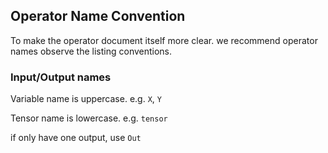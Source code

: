 ## Operator Name Convention

To make the operator document itself more clear. we recommend operator names observe the listing conventions.

### Input/Output names

Variable name is uppercase. e.g. `X`, `Y`

Tensor name is lowercase. e.g. `tensor`

if only have one output, use `Out`
